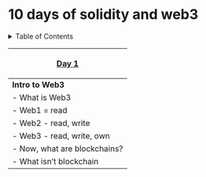 # 10 days of solidity and web3

<!-- TABLE OF CONTENTS -->
<details>
  <summary>Table of Contents</summary>
  <ol>
    <li>
      <a href="#about-the-project">Day 1. Intro to Web3</a>
    </li>
    <li>
      <a href="#getting-started">Day 2: Intro to Blockchain Theory and Consensus Mechanism</a>
    </li>
    <li><a href="#usage">Day 3: Intro to Ethereum and its terminologies</a></li>
    <li><a href="#roadmap">Day 4: Writing Hello World Contract using remix
</a></li>
    <li><a href="#contributing">Day 5: Creating your own Simple ERC-20 Contract
</a></li>
    <li><a href="#license">Day 6: Useful libraries and Open Zeppelin
</a></li>
    <li><a href="#contact">Day 7: Creating your own Simple ERC-721 Contract
</a></li>
    <li><a href="#acknowledgments">Day 8: Using IDEs: Hardhat
</a></li>
</a></li>
    <li><a href="#acknowledgments">Day 9: Writing Unit Tests on Hardhat
</a></li>
</a></li>
    <li><a href="#acknowledgments">Day 10: Solidity Best Practices
</a></li>

  </ol>
</details>

| <p align="center"> [Day 1](../10_days_of_solidity/Day1/Day1.md) </p> |
| -------------------------------------------------------------------- |
| **Intro to Web3**                                                    |
| - What is Web3                                                       |
| - Web1 = read                                                        |
| - Web2 - read, write                                                 |
| - Web3 - read, write, own                                            |
| - Now, what are blockchains?                                         |
| - What isn’t blockchain                                              |
